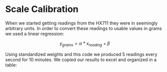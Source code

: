 # Scale Calibration

When we started getting readings from the HX711 they were in seemingly arbitrary units. In order to convert these readings to usable values in grams we used a linear regression:

$$ y_{grams} = \alpha * x_{reading} + \beta $$

Using standardized weights and this code we produced 5 readings every second for 10 minutes. We copied our results to excel and organized in a table:




```python


```


```python

```
